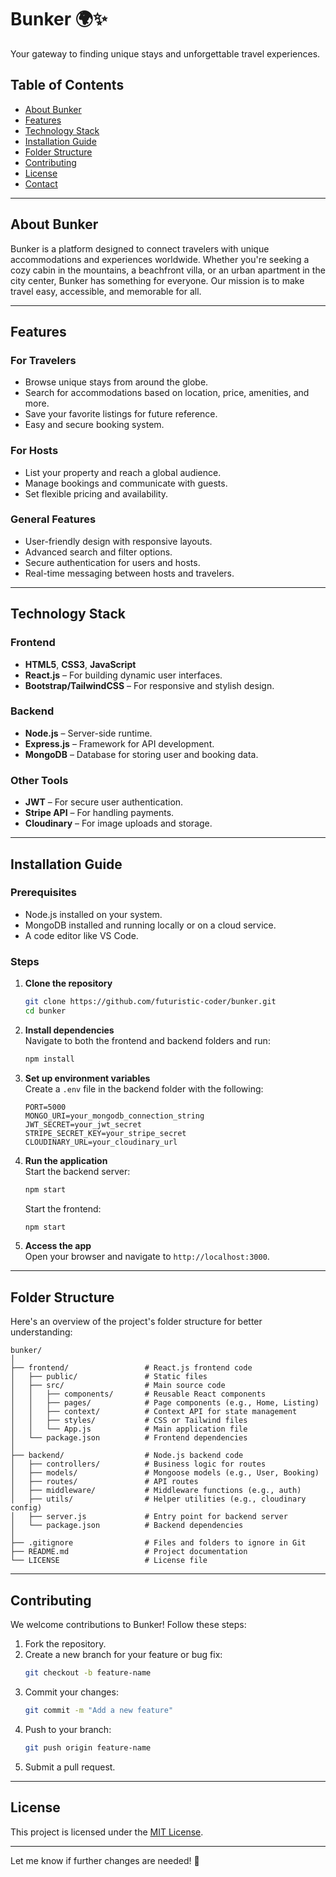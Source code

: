 # **Bunker** 🌍✨  
Your gateway to finding unique stays and unforgettable travel experiences.

## **Table of Contents**
- [About Bunker](#about-bunker)
- [Features](#features)
- [Technology Stack](#technology-stack)
- [Installation Guide](#installation-guide)
- [Folder Structure](#folder-structure)
- [Contributing](#contributing)
- [License](#license)
- [Contact](#contact)

---

## **About Bunker**  
Bunker is a platform designed to connect travelers with unique accommodations and experiences worldwide. Whether you're seeking a cozy cabin in the mountains, a beachfront villa, or an urban apartment in the city center, Bunker has something for everyone. Our mission is to make travel easy, accessible, and memorable for all.

---

## **Features**  
### **For Travelers**  
- Browse unique stays from around the globe.  
- Search for accommodations based on location, price, amenities, and more.  
- Save your favorite listings for future reference.  
- Easy and secure booking system.  

### **For Hosts**  
- List your property and reach a global audience.  
- Manage bookings and communicate with guests.  
- Set flexible pricing and availability.

### **General Features**  
- User-friendly design with responsive layouts.  
- Advanced search and filter options.  
- Secure authentication for users and hosts.  
- Real-time messaging between hosts and travelers.  

---

## **Technology Stack**
### **Frontend**  
- **HTML5**, **CSS3**, **JavaScript**  
- **React.js** – For building dynamic user interfaces.  
- **Bootstrap/TailwindCSS** – For responsive and stylish design.

### **Backend**  
- **Node.js** – Server-side runtime.  
- **Express.js** – Framework for API development.  
- **MongoDB** – Database for storing user and booking data.  

### **Other Tools**  
- **JWT** – For secure user authentication.  
- **Stripe API** – For handling payments.  
- **Cloudinary** – For image uploads and storage.  

---

## **Installation Guide**
### **Prerequisites**
- Node.js installed on your system.  
- MongoDB installed and running locally or on a cloud service.  
- A code editor like VS Code.  

### **Steps**
1. **Clone the repository**  
   ```bash
   git clone https://github.com/futuristic-coder/bunker.git
   cd bunker
   ```

2. **Install dependencies**  
   Navigate to both the frontend and backend folders and run:  
   ```bash
   npm install
   ```

3. **Set up environment variables**  
   Create a `.env` file in the backend folder with the following:  
   ```env
   PORT=5000
   MONGO_URI=your_mongodb_connection_string
   JWT_SECRET=your_jwt_secret
   STRIPE_SECRET_KEY=your_stripe_secret
   CLOUDINARY_URL=your_cloudinary_url
   ```

4. **Run the application**  
   Start the backend server:  
   ```bash
   npm start
   ```  
   Start the frontend:  
   ```bash
   npm start
   ```  

5. **Access the app**  
   Open your browser and navigate to `http://localhost:3000`.

---

## **Folder Structure**
Here's an overview of the project's folder structure for better understanding:

```
bunker/
│
├── frontend/                 # React.js frontend code
│   ├── public/               # Static files
│   ├── src/                  # Main source code
│   │   ├── components/       # Reusable React components
│   │   ├── pages/            # Page components (e.g., Home, Listing)
│   │   ├── context/          # Context API for state management
│   │   ├── styles/           # CSS or Tailwind files
│   │   └── App.js            # Main application file
│   └── package.json          # Frontend dependencies
│
├── backend/                  # Node.js backend code
│   ├── controllers/          # Business logic for routes
│   ├── models/               # Mongoose models (e.g., User, Booking)
│   ├── routes/               # API routes
│   ├── middleware/           # Middleware functions (e.g., auth)
│   ├── utils/                # Helper utilities (e.g., cloudinary config)
│   ├── server.js             # Entry point for backend server
│   └── package.json          # Backend dependencies
│
├── .gitignore                # Files and folders to ignore in Git
├── README.md                 # Project documentation
└── LICENSE                   # License file
```

---

## **Contributing**
We welcome contributions to Bunker! Follow these steps:  
1. Fork the repository.  
2. Create a new branch for your feature or bug fix:  
   ```bash
   git checkout -b feature-name
   ```  
3. Commit your changes:  
   ```bash
   git commit -m "Add a new feature"
   ```  
4. Push to your branch:  
   ```bash
   git push origin feature-name
   ```  
5. Submit a pull request.

---

## **License**
This project is licensed under the [MIT License](LICENSE).

---

Let me know if further changes are needed! 🚀
